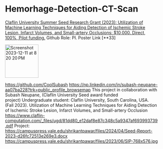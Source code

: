 # Hemorhage-Detection-CT-Scan

[Claflin University Summer Seed Research Grant (2023): Utilization of Machine Learning Techniques for Aiding Detection of Ischemic Stroke Lesion, Infarct Volumes, and Small-artery Occlusions: $10,000. Direct, 100%, Pilot funding.](https://www.claflin-computation.com/_files/ugd/81dd80_e12daf8e87c348c5a9347af693993739.pdf) Github Role: PI. Poster Link [**33] 

<img width="110" alt="Screenshot 2023-12-11 at 8 20 20 PM" src="https://github.com/spawar2/Hemorhage-Detection-CT-Scan/assets/25118302/f59eeb84-3d5c-458c-b772-4cccb87b9cda">

https://github.com/CoolSubash
https://np.linkedin.com/in/subash-neupane-aa07ba228?trk=public_profile_browsemap
This project in collaboration with Subash Neupane, (Claflin University Seed award funded project) Undergraduate student: Claflin University, South Carolina, USA. (Fall 2023). Utilization of Machine Learning Techniques for Aiding Detection of Ischemic Stroke Lesion, Infarct Volumes, and Small-artery Occlusion
https://www.claflin-computation.com/_files/ugd/81dd80_e12daf8e87c348c5a9347af693993739.pdf
Project: https://campuspress.yale.edu/shrikantpawar/files/2024/04/Seed-Report-2023-d26fc72513e269e3.docx
https://campuspress.yale.edu/shrikantpawar/files/2023/06/SIP-768x576.jpg

